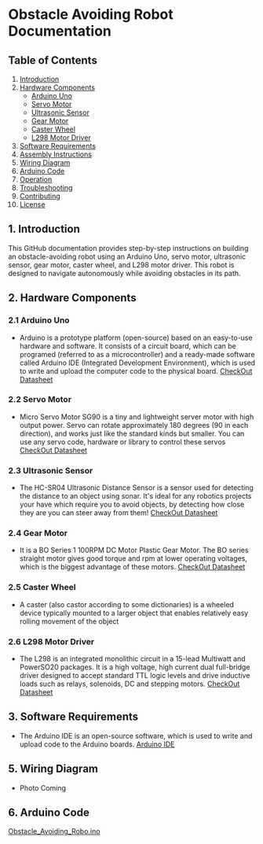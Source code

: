 # Obstacle Avoiding Robot Documentation

## Table of Contents
1. [Introduction](#introduction)
2. [Hardware Components](#hardware-components)
   - [Arduino Uno](#arduino-uno)
   - [Servo Motor](#servo-motor)
   - [Ultrasonic Sensor](#ultrasonic-sensor)
   - [Gear Motor](#gear-motor)
   - [Caster Wheel](#caster-wheel)
   - [L298 Motor Driver](#l298-motor-driver)
3. [Software Requirements](#software-requirements)
4. [Assembly Instructions](#assembly-instructions)
5. [Wiring Diagram](#wiring-diagram)
6. [Arduino Code](#arduino-code)
7. [Operation](#operation)
8. [Troubleshooting](#troubleshooting)
9. [Contributing](#contributing)
10. [License](#license)

## 1. Introduction
This GitHub documentation provides step-by-step instructions on building an obstacle-avoiding robot using an Arduino Uno, servo motor, ultrasonic sensor, gear motor, caster wheel, and L298 motor driver. This robot is designed to navigate autonomously while avoiding obstacles in its path.

## 2. Hardware Components
### 2.1 Arduino Uno
- Arduino is a prototype platform (open-source) based on an easy-to-use hardware and software. It consists of a circuit board, which can be programed (referred to as a microcontroller) and a ready-made software called Arduino IDE (Integrated Development Environment), which is used to write and upload the computer code to the physical board.
[CheckOut Datasheet]()

### 2.2 Servo Motor
- Micro Servo Motor SG90 is a tiny and lightweight server motor with high output power. Servo can rotate approximately 180 degrees (90 in each direction), and works just like the standard kinds but smaller. You can use any servo code, hardware or library to control these servos
[CheckOut Datasheet](http://www.datasheet-pdf.com/PDF/SG90-Datasheet-TowerPro-791970)

### 2.3 Ultrasonic Sensor
- The HC-SR04 Ultrasonic Distance Sensor is a sensor used for detecting the distance to an object using sonar. It's ideal for any robotics projects your have which require you to avoid objects, by detecting how close they are you can steer away from them!
[CheckOut Datasheet](https://www.alldatasheet.com/datasheet-pdf/pdf/1132204/ETC2/HCSR04.html)

### 2.4 Gear Motor
- It is a BO Series 1 100RPM DC Motor Plastic Gear Motor. The BO series straight motor gives good torque and rpm at lower operating voltages, which is the biggest advantage of these motors.
[CheckOut Datasheet](https://media.digikey.com/pdf/Data%20Sheets/Adafruit%20PDFs/3777_Web.pdf)

### 2.5 Caster Wheel
- A caster (also castor according to some dictionaries) is a wheeled device typically mounted to a larger object that enables relatively easy rolling movement of the object

### 2.6 L298 Motor Driver
- The L298 is an integrated monolithic circuit in a 15-lead Multiwatt and PowerSO20 packages. It is a high voltage, high current dual full-bridge driver designed to accept standard TTL logic levels and drive inductive loads such as relays, solenoids, DC and stepping motors.
[CheckOut Datasheet](https://www.sparkfun.com/datasheets/Robotics/L298_H_Bridge.pdf)

## 3. Software Requirements
- The Arduino IDE is an open-source software, which is used to write and upload code to the Arduino boards.
[Arduino IDE](https://www.arduino.cc/en/software)

## 5. Wiring Diagram
- Photo Coming

## 6. Arduino Code

[Obstacle_Avoiding_Robo.ino](https://github.com/roboticsclubiitt/Arduino_SBCs_IoT_Interest_Group/tree/main/Obstacle_Avoiding_Car/obstacle_avdng/obstacle_avdng.ino)
